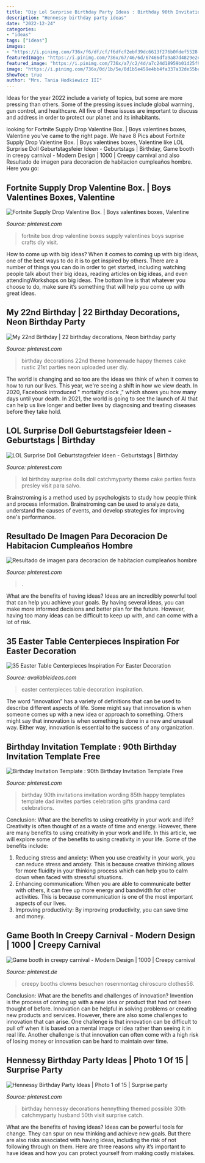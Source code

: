 ```yaml
---
title: "Diy Lol Surprise Birthday Party Ideas : Birthday 90th Invitations Invitation Wording 85th Happy Templates Template Dad Invites Parties Celebration Gifts Grandma Card Celebrations"
description: "Hennessy birthday party ideas"
date: "2022-12-24"
categories:
- "ideas"
tags: ["ideas"]
images:
- "https://i.pinimg.com/736x/f6/df/cf/f6dfcf2ebf39dc6613f276b0fdef5528.jpg"
featuredImage: "https://i.pinimg.com/736x/67/46/6d/67466dfa9a87d4829e2e6525df797ccf--th-birthday-birthday-ideas.jpg"
featured_image: "https://i.pinimg.com/736x/a7/c2/4d/a7c24d18959b01d25f9664086cf4f2f2.jpg"
image: "https://i.pinimg.com/736x/0d/1b/5e/0d1b5e459e4bb4fa337a32de55bc84cf---birthday-birthday-ideas.jpg"
ShowToc: true
author: "Mrs. Tania Hodkiewicz III"
---
```



Ideas for the year 2022 include a variety of topics, but some are more pressing than others. Some of the pressing issues include global warming, gun control, and healthcare. All five of these issues are important to discuss and address in order to protect our planet and its inhabitants.

	

		
looking for Fortnite Supply Drop Valentine Box. | Boys valentines boxes, Valentine you've came to the right page. We have 8 Pics about Fortnite Supply Drop Valentine Box. | Boys valentines boxes, Valentine like LOL Surprise Doll Geburtstagsfeier Ideen - Geburtstags | Birthday, Game booth in creepy carnival - Modern Design | 1000 | Creepy carnival and also Resultado de imagen para decoracion de habitacion cumpleaños hombre. Here you go:
		
    
## Fortnite Supply Drop Valentine Box. | Boys Valentines Boxes, Valentine

<img loading=lazy src="https://i.pinimg.com/736x/a7/c2/4d/a7c24d18959b01d25f9664086cf4f2f2.jpg" onerror="this.onerror=null;this.src='https://tse4.mm.bing.net/th?id=OIP.RI6TQrYW4oNODKsHVMNj-AHaJ3&amp;pid=15.1';" alt="Fortnite Supply Drop Valentine Box. | Boys valentines boxes, Valentine">

_Source: pinterest.com_

>fortnite box drop valentine boxes supply valentines boys suprise crafts diy visit. 

	

How to come up with big ideas?
When it comes to coming up with big ideas, one of the best ways to do it is to get inspired by others. There are a number of things you can do in order to get started, including watching people talk about their big ideas, reading articles on big ideas, and even attendingWorkshops on big ideas. The bottom line is that whatever you choose to do, make sure it’s something that will help you come up with great ideas.

    
## My 22nd Birthday | 22 Birthday Decorations, Neon Birthday Party

<img loading=lazy src="https://i.pinimg.com/736x/0d/1b/5e/0d1b5e459e4bb4fa337a32de55bc84cf---birthday-birthday-ideas.jpg" onerror="this.onerror=null;this.src='https://tse2.mm.bing.net/th?id=OIP.-Dh4AbN-YyNPCWGQId0iawHaJ3&amp;pid=15.1';" alt="My 22nd Birthday | 22 birthday decorations, Neon birthday party">

_Source: pinterest.com_

>birthday decorations 22nd theme homemade happy themes cake rustic 21st parties neon uploaded user diy. 

	

The world is changing and so too are the ideas we think of when it comes to how to run our lives. This year, we're seeing a shift in how we view death. In 2020, Facebook introduced " mortality clock ," which shows you how many days until your death. In 2021, the world is going to see the launch of AI that can help us live longer and better lives by diagnosing and treating diseases before they take hold.

    
## LOL Surprise Doll Geburtstagsfeier Ideen - Geburtstags | Birthday

<img loading=lazy src="https://i.pinimg.com/736x/f8/61/25/f86125b24ef69ec7ec74293c1511aaeb.jpg" onerror="this.onerror=null;this.src='https://tse3.mm.bing.net/th?id=OIP.-eAuUQpU2IIRK9tsv3VFJQHaJ3&amp;pid=15.1';" alt="LOL Surprise Doll Geburtstagsfeier Ideen - Geburtstags | Birthday">

_Source: pinterest.com_

>lol birthday surprise dolls doll catchmyparty theme cake parties festa presley visit para salvo. 

	

Brainstroming is a method used by psychologists to study how people think and process information. Brainstroming can be used to analyze data, understand the causes of events, and develop strategies for improving one's performance.

    
## Resultado De Imagen Para Decoracion De Habitacion Cumpleaños Hombre

<img loading=lazy src="https://i.pinimg.com/736x/62/d8/3d/62d83de54d5d79a8441ceef4f0890a44.jpg" onerror="this.onerror=null;this.src='https://tse1.mm.bing.net/th?id=OIP.6X-sSY2DulgLqeR7scoBkQHaKR&amp;pid=15.1';" alt="Resultado de imagen para decoracion de habitacion cumpleaños hombre">

_Source: pinterest.com_

>. 

	

What are the benefits of having ideas?
Ideas are an incredibly powerful tool that can help you achieve your goals. By having several ideas, you can make more informed decisions and better plan for the future. However, having too many ideas can be difficult to keep up with, and can come with a lot of risk.

    
## 35 Easter Table Centerpieces Inspiration For Easter Decoration

<img loading=lazy src="http://availableideas.com/wp-content/uploads/2016/02/Easter-Centerpieces-Ideas-18.jpg" onerror="this.onerror=null;this.src='https://tse1.mm.bing.net/th?id=OIP.bHXWeDvnCoVJFllueM90sAHaJ4&amp;pid=15.1';" alt="35 Easter Table Centerpieces Inspiration For Easter Decoration">

_Source: availableideas.com_

>easter centerpieces table decoration inspiration. 

	

The word “innovation” has a variety of definitions that can be used to describe different aspects of life. Some might say that innovation is when someone comes up with a new idea or approach to something. Others might say that innovation is when something is done in a new and unusual way. Either way, innovation is essential to the success of any organization.

    
## Birthday Invitation Template : 90th Birthday Invitation Template Free

<img loading=lazy src="https://i.pinimg.com/736x/14/8c/d0/148cd0406d63b3762a208346048dc0d6.jpg" onerror="this.onerror=null;this.src='https://tse1.mm.bing.net/th?id=OIP.jfhEMRI-p55Kl4JwCQooEAHaLa&amp;pid=15.1';" alt="Birthday Invitation Template : 90th Birthday Invitation Template Free">

_Source: pinterest.com_

>birthday 90th invitations invitation wording 85th happy templates template dad invites parties celebration gifts grandma card celebrations. 

	

Conclusion: What are the benefits to using creativity in your work and life?
Creativity is often thought of as a waste of time and energy. However, there are many benefits to using creativity in your work and life. In this article, we will explore some of the benefits to using creativity in your life. Some of the benefits include: 
1) Reducing stress and anxiety: When you use creativity in your work, you can reduce stress and anxiety. This is because creative thinking allows for more fluidity in your thinking process which can help you to calm down when faced with stressful situations. 
2) Enhancing communication: When you are able to communicate better with others, it can free up more energy and bandwidth for other activities. This is because communication is one of the most important aspects of our lives. 
3) Improving productivity: By improving productivity, you can save time and money.

    
## Game Booth In Creepy Carnival - Modern Design | 1000 | Creepy Carnival

<img loading=lazy src="https://i.pinimg.com/736x/f6/df/cf/f6dfcf2ebf39dc6613f276b0fdef5528.jpg" onerror="this.onerror=null;this.src='https://tse2.mm.bing.net/th?id=OIP.veCz4xJ-852TM_VevvKlvQHaKT&amp;pid=15.1';" alt="Game booth in creepy carnival - Modern Design | 1000 | Creepy carnival">

_Source: pinterest.de_

>creepy booths clowns besuchen rosenmontag chiroscuro clothes56. 

	

Conclusion: What are the benefits and challenges of innovation?
Invention is the process of coming up with a new idea or product that had not been thought of before. Innovation can be helpful in solving problems or creating new products and services. However, there are also some challenges to innovation that can arise. One challenge is that innovation can be difficult to pull off when it is based on a mental image or idea rather than seeing it in real life. Another challenge is that innovation can often come with a high risk of losing money or innovation can be hard to maintain over time.

    
## Hennessy Birthday Party Ideas | Photo 1 Of 15 | Surprise Party

<img loading=lazy src="https://i.pinimg.com/736x/67/46/6d/67466dfa9a87d4829e2e6525df797ccf--th-birthday-birthday-ideas.jpg" onerror="this.onerror=null;this.src='https://tse3.mm.bing.net/th?id=OIP.Sq4ZsZp2RGfAqs4SzJMiQwHaJ3&amp;pid=15.1';" alt="Hennessy Birthday Party Ideas | Photo 1 of 15 | Surprise party">

_Source: pinterest.com_

>birthday hennessy decorations hennything themed possible 30th catchmyparty husband 50th visit surprise catch. 

	

What are the benefits of having ideas?
Ideas can be powerful tools for change. They can spur on new thinking and achieve new goals. But there are also risks associated with having ideas, including the risk of not following through on them. Here are three reasons why it’s important to have ideas and how you can protect yourself from making costly mistakes.

